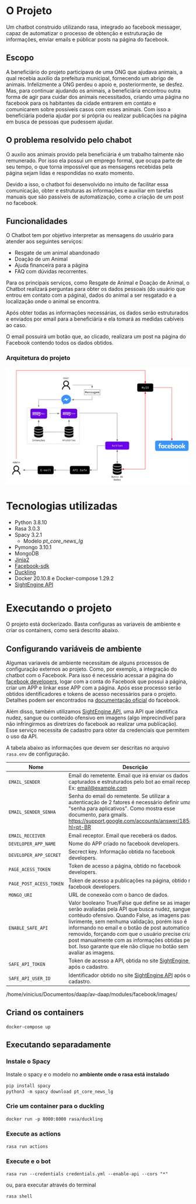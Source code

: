 
# O Projeto
Um chatbot construido utilizando rasa, integrado ao facebook messager, capaz de automatizar
o processo de obtenção e estruturação de informações, enviar emails e públicar posts na página do facebook.

## Escopo
A beneficiário do projeto participava de uma ONG que ajudava animais, a qual recebia auxilio da prefeitura municipal, fornecendo um abrigo de animais. Infelizmente a ONG perdeu o apoio e, posteriormente, se desfez. Mas, para continuar ajudando os animais, a beneficiária encontrou outra forma de agir para cuidar dos animais necessitados, criando uma página no facebook para os habitantes da cidade entrarem em contato e comunicarem sobre possíveis casos com esses animais. Com isso a beneficiária poderia ajudar por si própria ou realizar publicações na página em busca de pessoas que pudessem ajudar.

## O problema resolvido pelo chabot
O auxilo aos animais provido pela beneficiária é um trabalho talmente não remunerado. Por isso ela possui um emprego formal, que ocupa parte de seu tempo, o que torna impossível que as mensagens recebidas pela página sejam lidas e respondidas no exato momento.

Devido a isso, o chatbot foi desenvolvido no intuito de facilitar essa comunicação, obter e estruturas as informações e auxiliar em tarefas manuais que são passíveis de automatização, como a criação de um post no facebook.

## Funcionalidades
O Chatbot tem por objetivo interpretar as mensagens do usuário para atender aos seguintes serviços: 
* Resgate de um animal abandonado
* Doação de um Animal
* Ajuda financeira para a página
* FAQ com dúvidas recorrentes.

Para os principais serviços, como Resgate de Animal e Doação de Animal, o Chatbot realizará perguntas para obter os dados pessoais (do usuário que entrou em contato com a página), dados do animal a ser resgatado e a localização onde o animal se encontra.

Após obter todas as informações necessárias, os dados serão estruturados e enviados por email para a beneficiária e ela tomará as medidas cabíveis ao caso.

O email possuirá um botão que, ao clicado, realizara um post na página do Facebook contendo todos os dados obtidos.

### Arquitetura do projeto
<p align="center">
  <img src="assets/arquitetura.png"/>
</p>

# Tecnologias utilizadas
* Python 3.8.10
* Rasa 3.0.3
* Spacy 3.2.1
    * Modelo <em>pt_core_news_lg</em>
* Pymongo 3.10.1
* MongoDB
* [Jinja2](https://jinja.palletsprojects.com/en/3.0.x/)
* [Facebook-sdk](https://github.com/mobolic/facebook-sdk)
* [Duckling](https://github.com/facebook/duckling)
* Docker 20.10.8 e Docker-compose 1.29.2
* [SightEngine API](https://sightengine.com/)


# Executando o projeto
O projeto está dockerizado. Basta configuras as variaveis de ambiente e
criar os containers, como será descrito abaixo.
## Configurando variáveis de ambiente
Algumas variaveis de ambiente necessitam de alguns processos de configuração externos
ao projeto. Como, por exemplo, a integração do chatbot com o Facebook.
Para isso é necessário acessar a página do [facebook developers](https://developers.facebook.com), logar com a conta do Facebook que possui a página, criar um APP e
linkar esse APP com a página. Após esse processo serão obtidos identificadores e tokens de acesso necessários para o projeto. Detalhes podem ser encontrados na [documentação oficial](https://developers.facebook.com/docs/development/) do facebook.

Além disso, também utilizamos [SightEngine API](https://sightengine.com/), uma API que identifica nudez, sangue ou conteúdo ofensivo em imagens (algo imprecindível para não infringirmos as diretrizes do facebook ao realizar uma publícação). Esse serviço necessita de cadastro para obter da credenciais que permitem o uso da API.


A tabela abaixo as informações que devem ser descritas no arquivo ```rasa.env```
de configuração.

| Nome | Descrição |
| --------------- | --------------- |
| ```EMAIL_SENDER``` | Email do remetente. Email que irá enviar os dados capturados e estruturados pelo bot ao email receptor. Ex: email@example.com |
| ```EMAIL_SENDER_SENHA``` | Senha do email do remetente. Se utilizar a autenticação de 2 fatores é necessário definir uma "senha para aplicativos". Como mostra esse documento, para gmails. https://support.google.com/accounts/answer/185833?hl=pt-BR |
| ```EMAIL_RECEIVER``` | Email receptor. Email que receberá os dados. |
| ```DEVELOPER_APP_NAME``` | Nome do APP criado no facebook developers. |
| ```DEVELOPER_APP_SECRET``` | Secrect key. Informação obtida no facebook developers. |
| ```PAGE_ACESS_TOKEN``` | Token de acesso a página, obtido no facebook developers. |
| ```PAGE_POST_ACESS_TOKEN``` | Token de acesso a publicações na página, obtido no facebook developers. |
| ```MONGO_URI``` | URL de conexeão com o banco de dados. |
| ```ENABLE_SAFE_API``` | Valor booleano True/False que define se as imagens serão avaliadas pela API que busca nudez, sangue ou contéudo ofensivo. Quando False, as imagens passam livrimente, sem nenhuma validação, porém isso é informando no email e o botão de post automatico é removido, forçando com que o usuário precise criar o post manualmente com as informações obtidas pelo bot. Isso garante que ele não clique no botão sem avaliar as imagens. |
| ```SAFE_API_TOKEN``` | Token de acesso a API, obtida no site [SightEngine API](https://sightengine.com/) após o cadastro. |
| ```SAFE_API_USER_ID``` | Identificador obtido no site [SightEngine API](https://sightengine.com/) após o cadastro. |

/home/vinicius/Documentos/daap/av-daap/modules/facebook/images/

## Criand os containers
```
docker-compose up
```

## Executando separadamente
### Instale o Spacy
Instale o spacy e o modelo no **ambiente onde o rasa está instalado**
```
pip install spacy
python3 -m spacy download pt_core_news_lg
```
### Crie um container para o duckling
```
docker run -p 8000:8000 rasa/duckling
```

### Execute as actions
```
rasa run actions
```
### Execute e o bot
```
rasa run --credentials credentials.yml --enable-api --cors "*"
```
ou, para executar através do terminal
```
rasa shell
```
